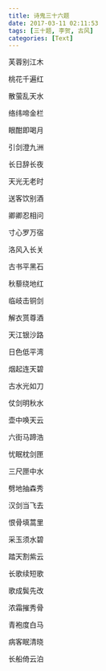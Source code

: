 ```yaml
---
title: 诗鬼三十六题
date: 2017-03-11 02:11:53
tags: [三十题, 李贺, 古风]
categories: [Text]
---
```


<p dir="ltr"  >芙蓉别江木</p> 
<p dir="ltr"  >桃花千遍红</p> 
<p dir="ltr"  >散萤乱天水</p> 
<p dir="ltr"  >络纬啼金栏</p> 
<p dir="ltr"  >眼酣即喝月</p> 
<p dir="ltr"  >引剑澄九洲</p> 
<p dir="ltr"  >长日辞长夜</p> 
<p dir="ltr"  >天光无老时</p> 
<p dir="ltr"  >送客饮别酒</p> 
<p dir="ltr"  >卿卿忍相问</p> 
<p dir="ltr"  >寸心罗万宿</p> 
<p dir="ltr"  >洛风入长关</p> 
<p dir="ltr"  >古书平黑石</p> 
<p dir="ltr"  >秋藜绕地红</p> 
<p dir="ltr"  >临岐击铜剑</p> 
<p dir="ltr"  >解衣贳尊酒</p> 
<p dir="ltr"  >天江银沙路</p> 
<p dir="ltr"  >日色低平湾</p> 
<p dir="ltr"  >烟起连天碧</p> 
<p dir="ltr"  >古水光如刀</p> 
<p dir="ltr"  >仗剑明秋水</p> 
<p dir="ltr"  >壶中唤天云</p> 
<p dir="ltr"  >六街马蹄浩</p> 
<p dir="ltr"  >忧眠枕剑匣</p> 
<p dir="ltr"  >三尺匣中水</p> 
<p dir="ltr"  >劈地抽森秀</p> 
<p dir="ltr"  >汉剑当飞去</p> 
<p dir="ltr"  >恨骨填蒿里</p> 
<p dir="ltr"  >采玉须水碧</p> 
<p dir="ltr"  >踏天割紫云</p> 
<p dir="ltr"  >长歌续短歌</p> 
<p dir="ltr"  >歌成鬓先改</p> 
<p dir="ltr"  >浓霜摧秀骨</p> 
<p dir="ltr"  >青袍度白马</p> 
<p dir="ltr"  >病客眠清晓</p> 
<p dir="ltr"  >长船倚云泊</p> 
<p dir="ltr"  >&nbsp;</p>
